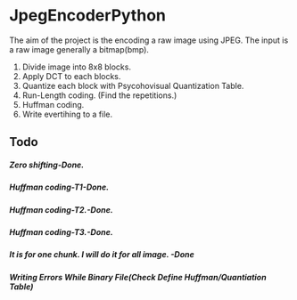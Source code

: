 # JpegEncoderPython
The aim of the project is the encoding a raw image using JPEG. The input is a raw image generally a bitmap(bmp).


1. Divide image into 8x8 blocks.
2. Apply DCT to each blocks.
3. Quantize each block with Psycohovisual Quantization Table.
4. Run-Length coding. (Find the repetitions.)
5. Huffman coding.
6. Write evertihing to a file.

## Todo
##### Zero shifting-Done.
##### Huffman coding-T1-Done.
##### Huffman coding-T2.-Done.
##### Huffman coding-T3.-Done.
##### It is for one chunk. I will do it for all image. -Done
##### Writing Errors While Binary File(Check Define Huffman/Quantiation Table)

